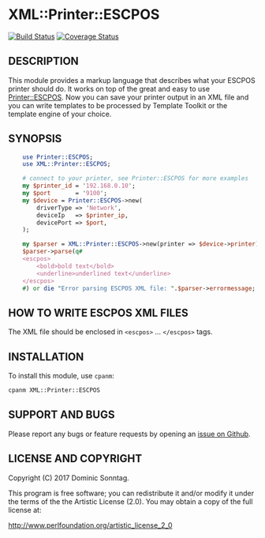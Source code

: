 # XML::Printer::ESCPOS

[![Build Status](https://travis-ci.org/sonntagd/XML-Printer-ESCPOS.svg?branch=master)](https://travis-ci.org/sonntagd/XML-Printer-ESCPOS) [![Coverage Status](https://coveralls.io/repos/github/sonntagd/XML-Printer-ESCPOS/badge.svg?branch=master)](https://coveralls.io/github/sonntagd/XML-Printer-ESCPOS?branch=master)


## DESCRIPTION

This module provides a markup language that describes what your ESCPOS printer should do. It works on top of the great and easy to use [Printer::ESCPOS](https://metacpan.org/pod/Printer::ESCPOS). Now you can save your printer output in an XML file and you can write templates to be processed by Template Toolkit or the template engine of your choice.

## SYNOPSIS

```perl
    use Printer::ESCPOS;
    use XML::Printer::ESCPOS;

    # connect to your printer, see Printer::ESCPOS for more examples
    my $printer_id = '192.168.0.10';
    my $port       = '9100';
    my $device = Printer::ESCPOS->new(
        driverType => 'Network',
        deviceIp   => $printer_ip,
        devicePort => $port,
    );

    my $parser = XML::Printer::ESCPOS->new(printer => $device->printer);
    $parser->parse(q#
    <escpos>
        <bold>bold text</bold>
        <underline>underlined text</underline>
    </escpos>
    #) or die "Error parsing ESCPOS XML file: ".$parser->errormessage;
```

## HOW TO WRITE ESCPOS XML FILES

The XML file should be enclosed in `<escpos>` ... `</escpos>` tags.


## INSTALLATION

To install this module, use `cpanm`:

```bash
cpanm XML::Printer::ESCPOS
```

## SUPPORT AND BUGS

Please report any bugs or feature requests by opening an [issue on Github](https://github.com/sonntagd/XML-Printer-ESCPOS/issues).

## LICENSE AND COPYRIGHT

Copyright (C) 2017 Dominic Sonntag.

This program is free software; you can redistribute it and/or modify it
under the terms of the the Artistic License (2.0). You may obtain a
copy of the full license at:

http://www.perlfoundation.org/artistic_license_2_0